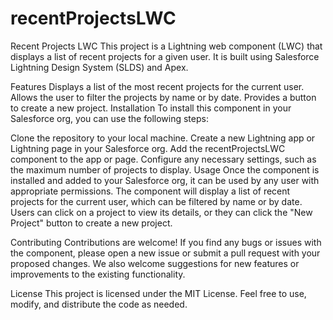 # recentProjectsLWC
Recent Projects LWC
This project is a Lightning web component (LWC) that displays a list of recent projects for a given user. It is built using Salesforce Lightning Design System (SLDS) and Apex.

Features
Displays a list of the most recent projects for the current user.
Allows the user to filter the projects by name or by date.
Provides a button to create a new project.
Installation
To install this component in your Salesforce org, you can use the following steps:

Clone the repository to your local machine.
Create a new Lightning app or Lightning page in your Salesforce org.
Add the recentProjectsLWC component to the app or page.
Configure any necessary settings, such as the maximum number of projects to display.
Usage
Once the component is installed and added to your Salesforce org, it can be used by any user with appropriate permissions. The component will display a list of recent projects for the current user, which can be filtered by name or by date. Users can click on a project to view its details, or they can click the "New Project" button to create a new project.

Contributing
Contributions are welcome! If you find any bugs or issues with the component, please open a new issue or submit a pull request with your proposed changes. We also welcome suggestions for new features or improvements to the existing functionality.

License
This project is licensed under the MIT License. Feel free to use, modify, and distribute the code as needed.
